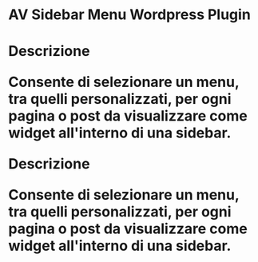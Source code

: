 <h1>AV Sidebar Menu Wordpress Plugin<h1>
<b>Descrizione</b>
<p>
Consente di selezionare un menu, tra quelli personalizzati, per ogni pagina o post da visualizzare come widget all'interno di una sidebar.
</p>
<b>Descrizione</b>
<p>
Consente di selezionare un menu, tra quelli personalizzati, per ogni pagina o post da visualizzare come widget all'interno di una sidebar.
</p>
